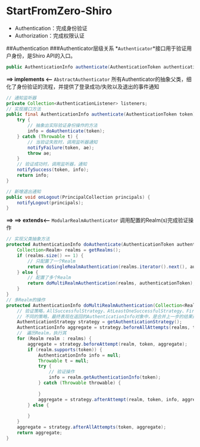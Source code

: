 # StartFromZero-Shiro
- Authentication：完成身份验证
- Authorization：完成权限认证

##Authentication
###Authenticator层级关系
*`Authenticator`*接口用于验证用户身份，是Shiro API的入口。
```java
public AuthenticationInfo authenticate(AuthenticationToken authenticationToken) throws AuthenticationException;
```
**==> implements <--** `AbstractAuthenticator` 所有Authenticator的抽象父类，细化了身份验证的流程，并提供了登录成功/失败以及退出的事件通知
```java
// 通知监听器
private Collection<AuthenticationListener> listeners;
// 实现接口方法
public final AuthenticationInfo authenticate(AuthenticationToken token) throws AuthenticationException {
    try {
		// 抽象出实际验证身份操作的方法
        info = doAuthenticate(token);
    } catch (Throwable t) {
		// 当验证失败时，调用监听器通知
        notifyFailure(token, ae);
        throw ae;
    }
	// 验证成功时，调用监听器，通知
    notifySuccess(token, info);
    return info;
}

// 新增退出通知
public void onLogout(PrincipalCollection principals) {
    notifyLogout(principals);
}
```
**==> ==> extends<--** `ModularRealmAuthenticator` 调用配置的Realm(s)完成验证操作
```java
// 实现父类抽象方法
protected AuthenticationInfo doAuthenticate(AuthenticationToken authenticationToken) throws AuthenticationException {
    Collection<Realm> realms = getRealms();
    if (realms.size() == 1) {
		// 只配置了一个Realm
        return doSingleRealmAuthentication(realms.iterator().next(), authenticationToken);
    } else {
		// 配置了多个Realm
        return doMultiRealmAuthentication(realms, authenticationToken);
    }
}
// 多Realm的操作
protected AuthenticationInfo doMultiRealmAuthentication(Collection<Realm> realms, AuthenticationToken token) {
	// 验证策略，AllSuccessfulStrategy、AtLeastOneSuccessfulStrategy、FirstSuccessfulStrategy可供使用
	// 不同的策略，最终表现在返回的AuthenticationInfo对象中，是合并上一步的结果还是代替等等
	AuthenticationStrategy strategy = getAuthenticationStrategy();
	AuthenticationInfo aggregate = strategy.beforeAllAttempts(realms, token)
	//　遍历Realm，执行其
	for (Realm realm : realms) {
	    aggregate = strategy.beforeAttempt(realm, token, aggregate);
	    if (realm.supports(token)) {
	        AuthenticationInfo info = null;
	        Throwable t = null;
	        try {
				// 验证操作
	            info = realm.getAuthenticationInfo(token);
	        } catch (Throwable throwable) {
	            
	        }
	        aggregate = strategy.afterAttempt(realm, token, info, aggregate, t);
	    } else {
	        
	    }
	}
	aggregate = strategy.afterAllAttempts(token, aggregate);
	return aggregate;
}
```
